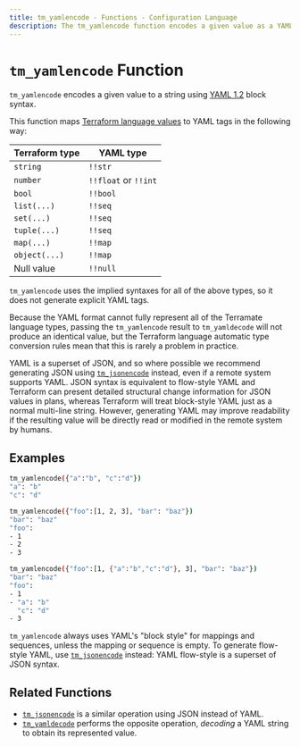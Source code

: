 ```yaml
---
title: tm_yamlencode - Functions - Configuration Language
description: The tm_yamlencode function encodes a given value as a YAML string.
---
```


# `tm_yamlencode` Function

`tm_yamlencode` encodes a given value to a string using
[YAML 1.2](https://yaml.org/spec/1.2/spec.html) block syntax.

This function maps
[Terraform language values](https://developer.hashicorp.com/terraform/language/expressions/types)
to YAML tags in the following way:

| Terraform type | YAML type            |
| -------------- | -------------------- |
| `string`       | `!!str`              |
| `number`       | `!!float` or `!!int` |
| `bool`         | `!!bool`             |
| `list(...)`    | `!!seq`              |
| `set(...)`     | `!!seq`              |
| `tuple(...)`   | `!!seq`              |
| `map(...)`     | `!!map`              |
| `object(...)`  | `!!map`              |
| Null value     | `!!null`             |

`tm_yamlencode` uses the implied syntaxes for all of the above types, so it does
not generate explicit YAML tags.

Because the YAML format cannot fully represent all of the Terramate language
types, passing the `tm_yamlencode` result to `tm_yamldecode` will not produce an
identical value, but the Terraform language automatic type conversion rules
mean that this is rarely a problem in practice.

YAML is a superset of JSON, and so where possible we recommend generating
JSON using [`tm_jsonencode`](./tm_jsonencode.md) instead, even if
a remote system supports YAML. JSON syntax is equivalent to flow-style YAML
and Terraform can present detailed structural change information for JSON
values in plans, whereas Terraform will treat block-style YAML just as a normal
multi-line string. However, generating YAML may improve readability if the
resulting value will be directly read or modified in the remote system by
humans.

## Examples

```sh
tm_yamlencode({"a":"b", "c":"d"})
"a": "b"
"c": "d"

tm_yamlencode({"foo":[1, 2, 3], "bar": "baz"})
"bar": "baz"
"foo":
- 1
- 2
- 3

tm_yamlencode({"foo":[1, {"a":"b","c":"d"}, 3], "bar": "baz"})
"bar": "baz"
"foo":
- 1
- "a": "b"
  "c": "d"
- 3
```

`tm_yamlencode` always uses YAML's "block style" for mappings and sequences, unless
the mapping or sequence is empty. To generate flow-style YAML, use
[`tm_jsonencode`](./tm_jsonencode.md) instead: YAML flow-style is a superset
of JSON syntax.

## Related Functions

- [`tm_jsonencode`](./tm_jsonencode.md) is a similar operation using JSON instead
  of YAML.
- [`tm_yamldecode`](./tm_yamldecode.md) performs the opposite operation, _decoding_
  a YAML string to obtain its represented value.

